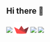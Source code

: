 ## Hi there 👋




<a href="https://streamlit.io/" target="blank"><img align="center" src="https://cdn-icons-png.flaticon.com/512/5968/5968286.png" height="40" /></a>
<a href="https://streamlit.io/" target="blank"><img align="center" src="https://raw.githubusercontent.com/github/explore/968d1eb8fb6b704c6be917f0000283face4f33ee/topics/streamlit/streamlit.png" height="40" /></a>
<a href="https://streamlit.io/" target="blank"><img align="center" src="https://static-00.iconduck.com/assets.00/aws-icon-512x512-4v2f55fn.png" height="40" /></a>
<a href="https://streamlit.io/" target="blank"><img align="center" src="https://static-00.iconduck.com/assets.00/azure-icon-512x512-zy9vpi1t.png" height="40" /></a>
<!--
**Edgarciah/Edgarciah** is a ✨ _special_ ✨ repository because its `README.md` (this file) appears on your GitHub profile.

Here are some ideas to get you started:

- 🔭 I’m currently working on ...
- 🌱 I’m currently learning ...
- 👯 I’m looking to collaborate on ...
- 🤔 I’m looking for help with ...
- 💬 Ask me about ...
- 📫 How to reach me: ...
- 😄 Pronouns: ...
- ⚡ Fun fact: ...
-->
